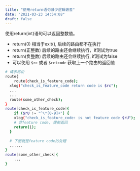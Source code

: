 ```yaml
---
title: "使用return语句减少逻辑嵌套"
date: "2021-03-23 14:54:08"
draft: false
---
```

使用return(int)语句可以返回整数值。

- return(0) 相当于exit(), 后续的路由都不在执行
- return(正整数) 后续的路由还会继续执行，if测试为true
- return(负整数) 后续的路由还会继续执行, if测试为false
- 可以使用 `$rc` 或者 `$retcode` 获取上一个路由的返回值
```bash
# 请求路由
route{
	route(check_is_feature_code);
  xlog("check_is_feature_code return code is $rc");
  ...
  ...
  route(some_other_check);
}
route[check_is_feature_code]{
	if ($rU !~ "^\*[0-9]+") {
  	xlog("check_is_feature_code: is not feature code $rU");
    # 非feature code, 提前返回
    return(1);
  }
  
  # 下面就是feature code的处理
  ......
}
route[some_other_check]{
	...
}
```


